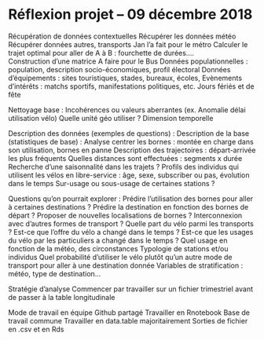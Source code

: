 # Réflexion projet – 09 décembre 2018


Récupération de données contextuelles
Récupérer les données météo
Récupérer données autres, transports 
Jan l’a fait pour le métro
Calculer le trajet optimal pour aller de A à B : fourchette de durées….  
Construction d’une matrice 
A faire pour le Bus
Données populationnelles : population, description socio-économiques, profil électoral
Données d’équipements : sites touristiques, stades, bureaux, écoles, 
Evènements d’intérêts : matchs sportifs, manifestations politiques, etc.
Jours fériés et de fête

Nettoyage base :
Incohérences ou valeurs aberrantes (ex. Anomalie délai utilisation vélo)
Quelle unité géo utiliser ?
Dimension temporelle

Description des données (exemples de questions) :
Description de la base (statistiques de base) : 
Analyse centrer les bornes : montée en charge dans son utilisation, bornes en panne
Description des trajectoires : 
départ-arrivée les plus fréquents
Quelles distances sont effectuées : segments x durée 
Recherche d’une saisonnalité dans les trajets ?
Profils des individus qui utilisent les vélos en libre-service : âge, sexe, subscriber ou pas, évolution dans le temps
Sur-usage ou sous-usage de certaines stations ?

Questions qu’on pourrait explorer :
Prédire l’utilisation des bornes pour aller à certaines destinations ?
Prédire la destination en fonction des bornes de départ ?
Proposer de nouvelles localisations de bornes ?
Interconnexion avec d’autres formes de transport ?
Quelle part du vélo parmi les transports ?
Est-ce que l’offre du vélo a changé dans le temps ?
Est-ce que les usages du vélo par les particuliers a changé dans le temps ?
Quel usage en fonction de la météo, des circonstances
Typologie de stations et/ou individus
Quel probabilité d’utiliser le vélo plutôt qu’un autre mode de transport pour aller à une destination donnée
Variables de stratification : météo, type de destination…

Stratégie d’analyse
Commencer par travailler sur un fichier trimestriel avant de passer à la table longitudinale

Mode de travail en équipe
Github partagé
Travailler en Rnotebook 
Base de travail commune
Travailler en data.table majoritairement
Sorties de fichier en .csv et en Rds


